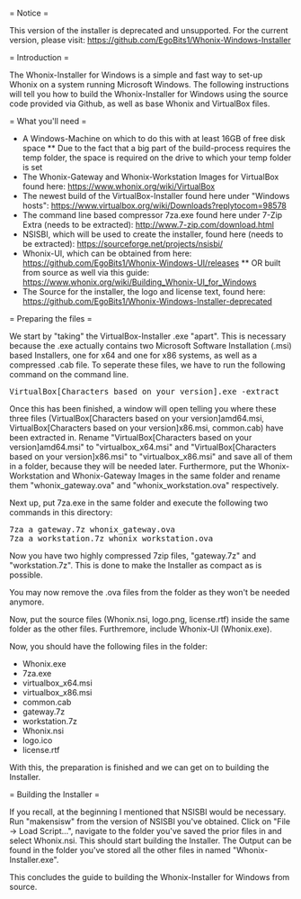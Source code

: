 = Notice =

This version of the installer is deprecated and unsupported. For the current version, please visit: https://github.com/EgoBits1/Whonix-Windows-Installer

= Introduction =

The Whonix-Installer for Windows is a simple and fast way to set-up Whonix on a system running Microsoft Windows. The following instructions will tell you how to build the Whonix-Installer for Windows using the source code provided via Github, as well as base Whonix and VirtualBox files.

= What you'll need =

* A Windows-Machine on which to do this with at least 16GB of free disk space
** Due to the fact that a big part of the build-process requires the temp folder, the space is required on the drive to which your temp folder is set
* The Whonix-Gateway and Whonix-Workstation Images for VirtualBox found here: https://www.whonix.org/wiki/VirtualBox
* The newest build of the VirtualBox-Installer found here under "Windows hosts": https://www.virtualbox.org/wiki/Downloads?replytocom=98578
* The command line based compressor 7za.exe found here under 7-Zip Extra (needs to be extracted): http://www.7-zip.com/download.html
* NSISBI, which will be used to create the installer, found here (needs to be extracted): https://sourceforge.net/projects/nsisbi/
* Whonix-UI, which can be obtained from here: https://github.com/EgoBits1/Whonix-Windows-UI/releases
** OR built from source as well via this guide: https://www.whonix.org/wiki/Building_Whonix-UI_for_Windows
* The Source for the installer, the logo and license text, found here: https://github.com/EgoBits1/Whonix-Windows-Installer-deprecated

= Preparing the files =

We start by "taking" the VirtualBox-Installer .exe "apart". This is necessary because the .exe actually contains two Microsoft Software Installation (.msi) based Installers, one for x64 and one for x86 systems, as well as a compressed .cab file. To seperate these files, we have to run the following command on the command line.

<pre>
VirtualBox[Characters based on your version].exe -extract
</pre>

Once this has been finished, a window will open telling you where these three files (VirtualBox[Characters based on your version]amd64.msi, VirtualBox[Characters based on your version]x86.msi, common.cab) have been extracted in. Rename "VirtualBox[Characters based on your version]amd64.msi" to "virtualbox_x64.msi" and "VirtualBox[Characters based on your version]x86.msi" to "virtualbox_x86.msi" and save all of them in a folder, because they will be needed later. Furthermore, put the Whonix-Workstation and Whonix-Gateway Images in the same folder and rename them "whonix_gateway.ova" and "whonix_workstation.ova" respectively.

Next up, put 7za.exe in the same folder and execute the following two commands in this directory:

<pre>
7za a gateway.7z whonix_gateway.ova
7za a workstation.7z whonix_workstation.ova
</pre>

Now you have two highly compressed 7zip files, "gateway.7z" and "workstation.7z". This is done to make the Installer as compact as is possible.

You may now remove the .ova files from the folder as they won't be needed anymore.

Now, put the source files (Whonix.nsi, logo.png, license.rtf) inside the same folder as the other files. Furthremore, include Whonix-UI (Whonix.exe).

Now, you should have the following files in the folder:

* Whonix.exe
* 7za.exe
* virtualbox_x64.msi
* virtualbox_x86.msi
* common.cab
* gateway.7z
* workstation.7z
* Whonix.nsi
* logo.ico
* license.rtf

With this, the preparation is finished and we can get on to building the Installer.

= Building the Installer =

If you recall, at the beginning I mentioned that NSISBI would be necessary. Run "makensisw" from the version of NSISBI you've obtained. Click on "File -> Load Script...", navigate to the folder you've saved the prior files in and select Whonix.nsi. This should start building the Installer. The Output can be found in the folder you've stored all the other files in named "Whonix-Installer.exe".

This concludes the guide to building the Whonix-Installer for Windows from source.
